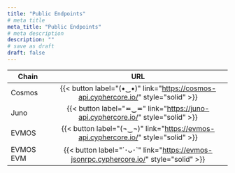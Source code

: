 ```yaml
---
title: "Public Endpoints"
# meta title
meta_title: "Public Endpoints"
# meta description
description: ""
# save as draft
draft: false
---
```


<!-- https://www.textemoji.org -->

| **Chain** |                                        **URL**                                         |
| --------- | :------------------------------------------------------------------------------------: |
| Cosmos    |  {{< button label="(•‿•)" link="https://cosmos-api.cyphercore.io/" style="solid" >}}   |
| Juno      |    {{< button label="≖‿≖" link="https://juno-api.cyphercore.io/" style="solid" >}}     |
| EVMOS     |   {{< button label="(¬‿¬)" link="https://evmos-api.cyphercore.io/" style="solid" >}}   |
| EVMOS EVM | {{< button label="´･ᴗ･`" link="https://evmos-jsonrpc.cyphercore.io/" style="solid" >}} |
